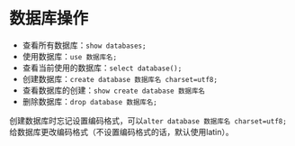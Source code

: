 # 数据库操作

* 查看所有数据库：`show databases;`
* 使用数据库：`use 数据库名;`
* 查看当前使用的数据库：`select database();`
* 创建数据库：`create database 数据库名 charset=utf8;`
* 查看数据库的创建：`show create database 数据库名`
* 删除数据库：`drop database 数据库名;`

创建数据库时忘记设置编码格式，可以`alter database 数据库名 charset=utf8;`给数据库更改编码格式（不设置编码格式的话，默认使用latin）。

